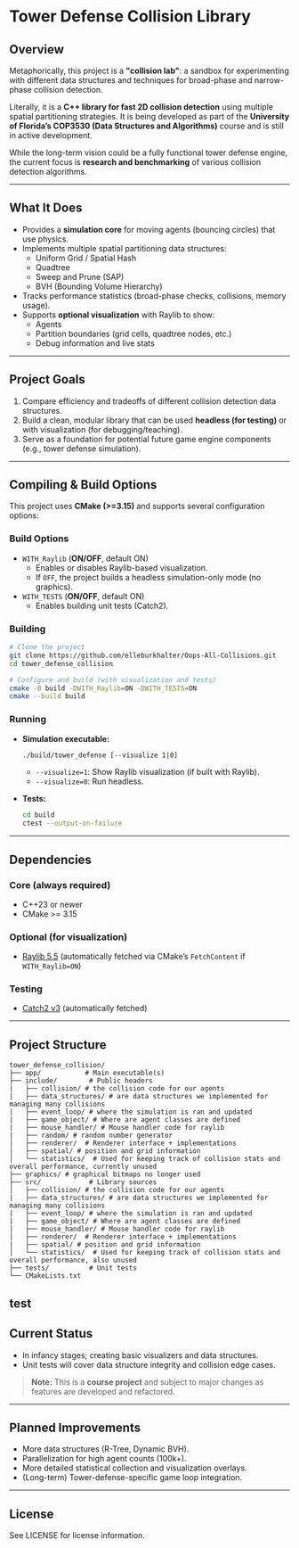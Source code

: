 # **Tower Defense Collision Library**

## **Overview**

Metaphorically, this project is a **"collision lab"**: a sandbox for experimenting with different data structures and techniques for broad-phase and narrow-phase collision detection.  

Literally, it is a **C++ library for fast 2D collision detection** using multiple spatial partitioning strategies. It is being developed as part of the **University of Florida’s COP3530 (Data Structures and Algorithms)** course and is still in active development.  

While the long-term vision could be a fully functional tower defense engine, the current focus is **research and benchmarking** of various collision detection algorithms.

---

## **What It Does**

- Provides a **simulation core** for moving agents (bouncing circles) that use physics.
- Implements multiple spatial partitioning data structures:
  - Uniform Grid / Spatial Hash
  - Quadtree
  - Sweep and Prune (SAP)
  - BVH (Bounding Volume Hierarchy)
- Tracks performance statistics (broad-phase checks, collisions, memory usage).
- Supports **optional visualization** with Raylib to show:
  - Agents
  - Partition boundaries (grid cells, quadtree nodes, etc.)
  - Debug information and live stats

---

## **Project Goals**
1. Compare efficiency and tradeoffs of different collision detection data structures.
2. Build a clean, modular library that can be used **headless (for testing)** or with visualization (for debugging/teaching).
3. Serve as a foundation for potential future game engine components (e.g., tower defense simulation).

---

## **Compiling & Build Options**

This project uses **CMake (>=3.15)** and supports several configuration options:

### **Build Options**
- `WITH_Raylib` (**ON/OFF**, default ON)  
  - Enables or disables Raylib-based visualization.  
  - If `OFF`, the project builds a headless simulation-only mode (no graphics).
- `WITH_TESTS` (**ON/OFF**, default ON)  
  - Enables building unit tests (Catch2).

### **Building**
```bash
# Clone the project
git clone https://github.com/elleburkhalter/Oops-All-Collisions.git
cd tower_defense_collision

# Configure and build (with visualization and tests)
cmake -B build -DWITH_Raylib=ON -DWITH_TESTS=ON
cmake --build build
```

### **Running**
- **Simulation executable:**
  ```bash
  ./build/tower_defense [--visualize 1|0]
  ```
  - `--visualize=1`: Show Raylib visualization (if built with Raylib).  
  - `--visualize=0`: Run headless.

- **Tests:**
  ```bash
  cd build
  ctest --output-on-failure
  ```

---

## **Dependencies**

### **Core (always required)**
- C++23 or newer
- CMake >= 3.15

### **Optional (for visualization)**
- [Raylib 5.5](https://github.com/raysan5/raylib) (automatically fetched via CMake’s `FetchContent` if `WITH_Raylib=ON`)

### **Testing**
- [Catch2 v3](https://github.com/catchorg/Catch2) (automatically fetched)

---

## **Project Structure**

```
tower_defense_collision/
├── app/           # Main executable(s)
├── include/        # Public headers
|   ├── collision/ # the collision code for our agents
|   ├── data_structures/ # are data structures we implemented for managing many collisions 
|   ├── event_loop/ # where the simulation is ran and updated
|   ├── game_object/ # Where are agent classes are defined
|   ├── mouse_handler/ # Mouse handler code for raylib
|   ├── random/ # random number generator
│   ├── renderer/  # Renderer interface + implementations
|   ├── spatial/ # position and grid information
│   └── statistics/  # Used for keeping track of collision stats and overall performance, currently unused
├── graphics/ # graphical bitmaps no longer used
├── src/            # Library sources
│   ├── collision/ # the collision code for our agents
|   ├── data_structures/ # are data structures we implemented for managing many collisions 
|   ├── event_loop/ # where the simulation is ran and updated
|   ├── game_object/ # Where are agent classes are defined
|   ├── mouse_handler/ # Mouse handler code for raylib
│   ├── renderer/  # Renderer interface + implementations
|   ├── spatial/ # position and grid information
│   └── statistics/  # Used for keeping track of collision stats and overall performance, also unused
├── tests/          # Unit tests
└── CMakeLists.txt
```
test
---

## **Current Status**
- In infancy stages; creating basic visualizers and data structures.
- Unit tests will cover data structure integrity and collision edge cases.

> **Note:** This is a **course project** and subject to major changes as features are developed and refactored.

---

## **Planned Improvements**
- More data structures (R-Tree, Dynamic BVH).
- Parallelization for high agent counts (100k+).
- More detailed statistical collection and visualization overlays.
- (Long-term) Tower-defense-specific game loop integration.

---

## **License**
See LICENSE for license information.
